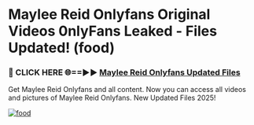 # Maylee Reid Onlyfans Original Videos 0nlyFans Leaked - Files Updated! (food)

<h3>🔴 CLICK HERE 🌐==►► <a href="https://tinyurl.com/3hn5wdd3" rel="nofollow">Maylee Reid Onlyfans Updated Files</a></h3>

Get Maylee Reid Onlyfans and all content. Now you can access all videos and pictures of Maylee Reid Onlyfans. New Updated Files 2025!

[![food](https://i.imgur.com/4HnBqBT.gif)](https://tinyurl.com/3hn5wdd3)
